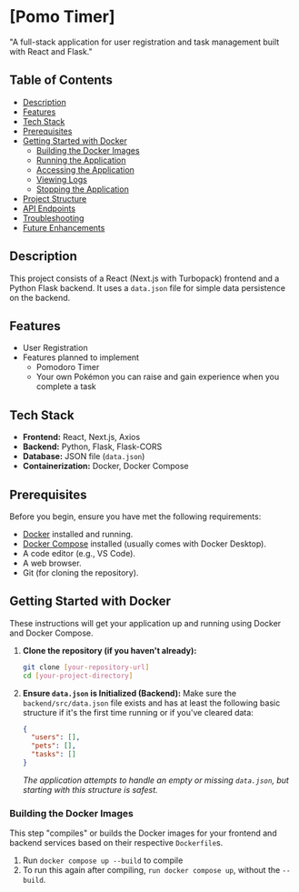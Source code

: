 # [Pomo Timer]

"A full-stack application for user registration and task management built with React and Flask."

## Table of Contents

- [Description](#description)
- [Features](#features)
- [Tech Stack](#tech-stack)
- [Prerequisites](#prerequisites)
- [Getting Started with Docker](#getting-started-with-docker)
  - [Building the Docker Images](#building-the-docker-images)
  - [Running the Application](#running-the-application)
  - [Accessing the Application](#accessing-the-application)
  - [Viewing Logs](#viewing-logs)
  - [Stopping the Application](#stopping-the-application)
- [Project Structure](#project-structure)
- [API Endpoints](#api-endpoints)
- [Troubleshooting](#troubleshooting)
- [Future Enhancements](#future-enhancements)

## Description

<!-- Add descro[topm ;ater] -->

This project consists of a React (Next.js with Turbopack) frontend and a Python Flask backend. It uses a `data.json` file for simple data persistence on the backend.

## Features

- User Registration
- Features planned to implement
  - Pomodoro Timer
  - Your own Pokémon you can raise and gain experience when you complete a task

## Tech Stack

- **Frontend:** React, Next.js, Axios
- **Backend:** Python, Flask, Flask-CORS
- **Database:** JSON file (`data.json`)
- **Containerization:** Docker, Docker Compose

## Prerequisites

Before you begin, ensure you have met the following requirements:

- [Docker](https://www.docker.com/get-started) installed and running.
- [Docker Compose](https://docs.docker.com/compose/install/) installed (usually comes with Docker Desktop).
- A code editor (e.g., VS Code).
- A web browser.
- Git (for cloning the repository).

## Getting Started with Docker

These instructions will get your application up and running using Docker and Docker Compose.

1.  **Clone the repository (if you haven't already):**

    ```bash
    git clone [your-repository-url]
    cd [your-project-directory]
    ```

2.  **Ensure `data.json` is Initialized (Backend):**
    Make sure the `backend/src/data.json` file exists and has at least the following basic structure if it's the first time running or if you've cleared data:
    ```json
    {
      "users": [],
      "pets": [],
      "tasks": []
    }
    ```
    _The application attempts to handle an empty or missing `data.json`, but starting with this structure is safest._

### Building the Docker Images

This step "compiles" or builds the Docker images for your frontend and backend services based on their respective `Dockerfile`s.

1. Run `docker compose up --build` to compile
2. To run this again after compiling, `run docker compose up`, without the `--build`.
